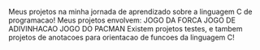 Meus projetos na minha jornada de aprendizado sobre a linguagem C de programacao!
Meus projetos envolvem:
JOGO DA FORCA
JOGO DE ADIVINHACAO 
JOGO DO PACMAN
Existem projetos testes, e tambem projetos de anotacoes para orientacao de funcoes da linguagem C!
